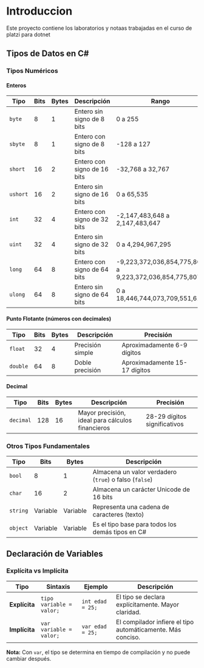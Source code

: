 # Introduccion

Este proyecto contiene los laboratorios y notaas trabajadas en el curso de platzi para dotnet

## Tipos de Datos en C#

### Tipos Numéricos

#### Enteros

| Tipo | Bits | Bytes | Descripción | Rango |
|------|------|-------|-------------|-------|
| `byte` | 8 | 1 | Entero sin signo de 8 bits | 0 a 255 |
| `sbyte` | 8 | 1 | Entero con signo de 8 bits | -128 a 127 |
| `short` | 16 | 2 | Entero con signo de 16 bits | -32,768 a 32,767 |
| `ushort` | 16 | 2 | Entero sin signo de 16 bits | 0 a 65,535 |
| `int` | 32 | 4 | Entero con signo de 32 bits | -2,147,483,648 a 2,147,483,647 |
| `uint` | 32 | 4 | Entero sin signo de 32 bits | 0 a 4,294,967,295 |
| `long` | 64 | 8 | Entero con signo de 64 bits | -9,223,372,036,854,775,808 a 9,223,372,036,854,775,807 |
| `ulong` | 64 | 8 | Entero sin signo de 64 bits | 0 a 18,446,744,073,709,551,615 |

#### Punto Flotante (números con decimales)

| Tipo | Bits | Bytes | Descripción | Precisión |
|------|------|-------|-------------|-----------|
| `float` | 32 | 4 | Precisión simple | Aproximadamente 6-9 dígitos |
| `double` | 64 | 8 | Doble precisión | Aproximadamente 15-17 dígitos |

#### Decimal

| Tipo | Bits | Bytes | Descripción | Precisión |
|------|------|-------|-------------|-----------|
| `decimal` | 128 | 16 | Mayor precisión, ideal para cálculos financieros | 28-29 dígitos significativos |

### Otros Tipos Fundamentales

| Tipo | Bits | Bytes | Descripción |
|------|------|-------|-------------|
| `bool` | 8 | 1 | Almacena un valor verdadero (`true`) o falso (`false`) |
| `char` | 16 | 2 | Almacena un carácter Unicode de 16 bits |
| `string` | Variable | Variable | Representa una cadena de caracteres (texto) |
| `object` | Variable | Variable | Es el tipo base para todos los demás tipos en C# |

## Declaración de Variables

### Explícita vs Implícita

| Tipo | Sintaxis | Ejemplo | Descripción |
|------|----------|---------|-------------|
| **Explícita** | `tipo variable = valor;` | `int edad = 25;` | El tipo se declara explícitamente. Mayor claridad. |
| **Implícita** | `var variable = valor;` | `var edad = 25;` | El compilador infiere el tipo automáticamente. Más conciso. |

**Nota:** Con `var`, el tipo se determina en tiempo de compilación y no puede cambiar después.

